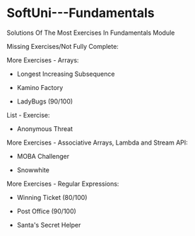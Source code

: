 # SoftUni---Fundamentals
Solutions Of The Most Exercises In Fundamentals Module

Missing Exercises/Not Fully Complete:

More Exercises - Arrays: 
   
   - Longest Increasing Subsequence
   
   - Kamino Factory
   
   - LadyBugs (90/100)

List - Exercise:

   - Anonymous Threat

More Exercises - Associative Arrays, Lambda and Stream API:
   
   - MOBA Challenger
   
   - Snowwhite

More Exercises - Regular Expressions: 
   
   - Winning Ticket (80/100)
   
   - Post Office (90/100)
   
   - Santa's Secret Helper
   

